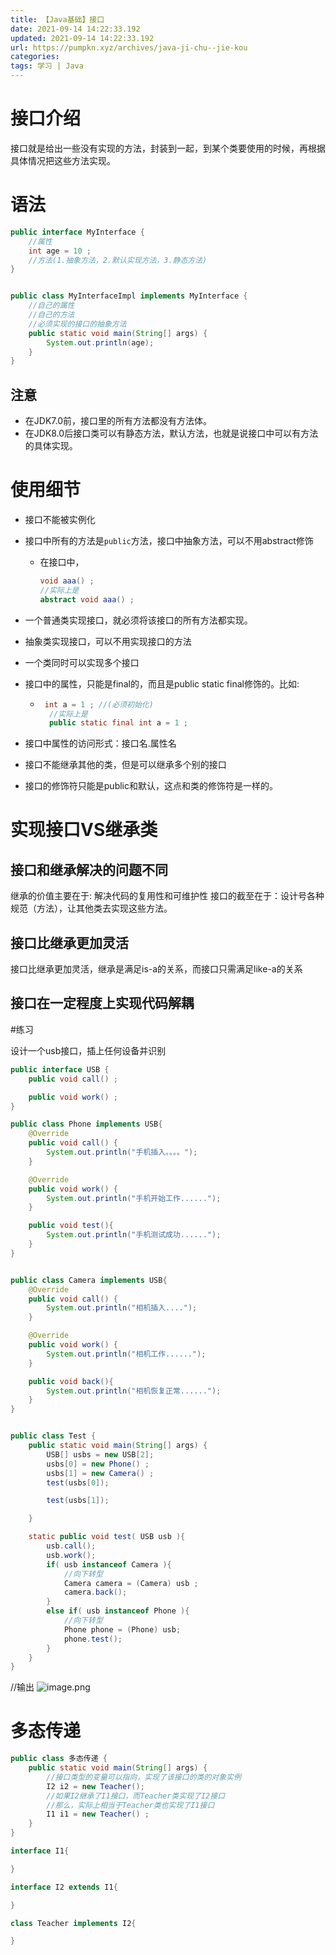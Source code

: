 ```yaml
---
title: 【Java基础】接口
date: 2021-09-14 14:22:33.192
updated: 2021-09-14 14:22:33.192
url: https://pumpkn.xyz/archives/java-ji-chu--jie-kou
categories: 
tags: 学习 | Java
---
```


# 接口介绍
接口就是给出一些没有实现的方法，封装到一起，到某个类要使用的时候，再根据具体情况把这些方法实现。

# 语法

```Java
public interface MyInterface {
    //属性
    int age = 10 ;
    //方法(1.抽象方法，2.默认实现方法，3.静态方法)
}


public class MyInterfaceImpl implements MyInterface {
    //自己的属性
    //自己的方法
    //必须实现的接口的抽象方法
    public static void main(String[] args) {
        System.out.println(age);
    }
}
```

## 注意

- 在JDK7.0前，接口里的所有方法都没有方法体。
- 在JDK8.0后接口类可以有静态方法，默认方法，也就是说接口中可以有方法的具体实现。


# 使用细节

- 接口不能被实例化
- 接口中所有的方法是```public```方法，接口中抽象方法，可以不用abstract修饰

	- 在接口中，
		```Java
		void aaa() ;
		//实际上是
		abstract void aaa() ;
		```

- 一个普通类实现接口，就必须将该接口的所有方法都实现。
- 抽象类实现接口，可以不用实现接口的方法
- 一个类同时可以实现多个接口
- 接口中的属性，只能是final的，而且是public static final修饰的。比如: 
	
	- ```Java
	   int a = 1 ; //(必须初始化)
	    //实际上是
	    public static final int a = 1 ;
	  ```  

- 接口中属性的访问形式：接口名.属性名
- 接口不能继承其他的类，但是可以继承多个别的接口
- 接口的修饰符只能是public和默认，这点和类的修饰符是一样的。

# 实现接口VS继承类

## 接口和继承解决的问题不同
继承的价值主要在于: 解决代码的复用性和可维护性
接口的截至在于：设计号各种规范（方法），让其他类去实现这些方法。

## 接口比继承更加灵活
接口比继承更加灵活，继承是满足is-a的关系，而接口只需满足like-a的关系

## 接口在一定程度上实现代码解耦


#练习

设计一个usb接口，插上任何设备并识别

```Java
public interface USB {
    public void call() ;

    public void work() ;
}

public class Phone implements USB{
    @Override
    public void call() {
        System.out.println("手机插入。。。。");
    }

    @Override
    public void work() {
        System.out.println("手机开始工作......");
    }

    public void test(){
        System.out.println("手机测试成功......");
    }
}


public class Camera implements USB{
    @Override
    public void call() {
        System.out.println("相机插入....");
    }

    @Override
    public void work() {
        System.out.println("相机工作......");
    }

    public void back(){
        System.out.println("相机恢复正常......");
    }
}


public class Test {
    public static void main(String[] args) {
        USB[] usbs = new USB[2];
        usbs[0] = new Phone() ;
        usbs[1] = new Camera() ;
        test(usbs[0]);

        test(usbs[1]);

    }

    static public void test( USB usb ){
        usb.call();
        usb.work();
        if( usb instanceof Camera ){
            //向下转型
            Camera camera = (Camera) usb ;
            camera.back();
        }
        else if( usb instanceof Phone ){
            //向下转型
            Phone phone = (Phone) usb;
            phone.test();
        }
    }
}
```

//输出
![image.png](https://pumpkn.xyz/upload/2021/09/image-57f80e123b80403b9a968c698295d498.png)


# 多态传递
```Java
public class 多态传递 {
    public static void main(String[] args) {
        //接口类型的变量可以指向，实现了该接口的类的对象实例
        I2 i2 = new Teacher();
        //如果I2继承了I1接口，而Teacher类实现了I2接口
        //那么，实际上相当于Teacher类也实现了I1接口
        I1 i1 = new Teacher() ;
    }
}

interface I1{

}

interface I2 extends I1{

}

class Teacher implements I2{

}
```